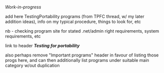 
*Work-in-progress*

add here TestingPortability programs (from TPFC thread, w/ my later addition ideas), info on my typical procedure, things to look for, etc

nb - checking program site for stated .net/admin right requirements, system requirements, etc

link to header **_Testing for portability_**

also perhaps remove "Important programs" header in favour of listing those progs here, and can then additionally list programs under suitable main category w/out duplication


